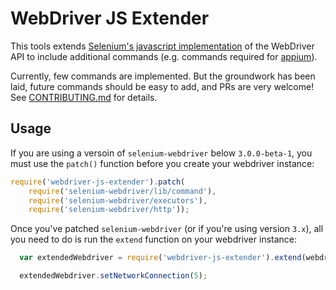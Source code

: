 WebDriver JS Extender
=====================

This tools extends [Selenium's javascript implementation](
https://www.npmjs.com/package/selenium-webdriver) of the WebDriver API
to include additional commands (e.g. commands required for [appium](
https://github.com/appium/appium)).

Currently, few commands are implemented.  But the groundwork has been laid,
future commands should be easy to add, and PRs are very welcome!  See
[CONTRIBUTING.md](CONTRIBUTING.md) for details.

Usage
-----

If you are using a versoin of `selenium-webdriver` below `3.0.0-beta-1`, you
must use the `patch()` function before you create your webdriver instance:

```js
require('webdriver-js-extender').patch(
    require('selenium-webdriver/lib/command'),
    require('selenium-webdriver/executors'),
    require('selenium-webdriver/http'));
```

Once you've patched `selenium-webdriver` (or if you're using version `3.x`), all
you need to do is run the `extend` function on your webdriver instance:

```js
  var extendedWebdriver = require('webdriver-js-extender').extend(webdriver);

  extendedWebdriver.setNetworkConnection(5);
```
